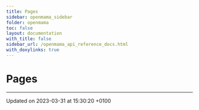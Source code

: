 ```yaml
---
title: Pages
sidebar: openmama_sidebar
folder: openmama
toc: false
layout: documentation
with_title: false
sidebar_url: /openmama_api_reference_docs.html
with_doxylinks: true
---
```


# Pages







-------------------------------

Updated on 2023-03-31 at 15:30:20 +0100
